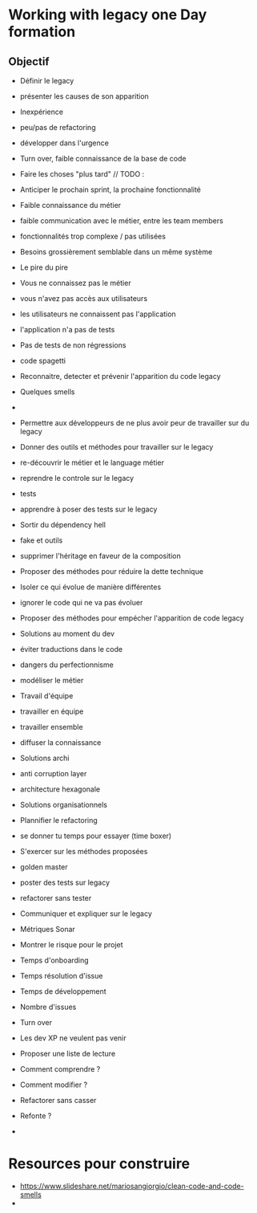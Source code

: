 # Working with legacy one Day formation

## Objectif

- Définir le legacy
- présenter les causes de son apparition
 - Inexpérience
 - peu/pas de refactoring
 - développer dans l'urgence
 - Turn over, faible connaissance de la base de code
 - Faire les choses "plus tard" // TODO :
 - Anticiper le prochain sprint, la prochaine fonctionnalité

 - Faible connaissance du métier
 - faible communication avec le métier, entre les team members
 - fonctionnalités trop complexe / pas utilisées
 - Besoins grossièrement semblable dans un même système

- Le pire du pire
 - Vous ne connaissez pas le métier
 - vous n'avez pas accès aux utilisateurs
 - les utilisateurs ne connaissent pas l'application
 - l'application n'a pas de tests
 - Pas de tests de non régressions
 - code spagetti

- Reconnaitre, detecter et prévenir l'apparition du code legacy
 - Quelques smells
 - 

- Permettre aux développeurs de ne plus avoir peur de travailler sur du legacy
- Donner des outils et méthodes pour travailler sur le legacy
 - re-découvrir le métier et le language métier
 - reprendre le controle sur le legacy
 - tests

- apprendre à poser des tests sur le legacy
 - Sortir du dépendency hell
 - fake et outils
 - supprimer l'héritage en faveur de la composition

- Proposer des méthodes pour réduire la dette technique
 - Isoler ce qui évolue de manière différentes
 - ignorer le code qui ne va pas évoluer

- Proposer des méthodes pour empécher l'apparition de code legacy
 - Solutions au moment du dev
  - éviter traductions dans le code
  - dangers du perfectionnisme
  - modéliser le métier
 - Travail d'équipe
  - travailler en équipe
  - travailler ensemble
  - diffuser la connaissance
 - Solutions archi
  - anti corruption layer
  - architecture hexagonale
 - Solutions organisationnels
  - Plannifier le refactoring
  - se donner tu temps pour essayer (time boxer)

- S'exercer sur les méthodes proposées
 - golden master
 - poster des tests sur legacy
 - refactorer sans tester

- Communiquer et expliquer sur le legacy
 - Métriques Sonar
 - Montrer le risque pour le projet
 - Temps d'onboarding
 - Temps résolution d'issue
 - Temps de développement
 - Nombre d'issues
 - Turn over
 - Les dev XP ne veulent pas venir

- Proposer une liste de lecture

- Comment comprendre ?
- Comment modifier ?
- Refactorer sans casser
- Refonte ?
- 

# Resources pour construire
 - https://www.slideshare.net/mariosangiorgio/clean-code-and-code-smells
 - 

